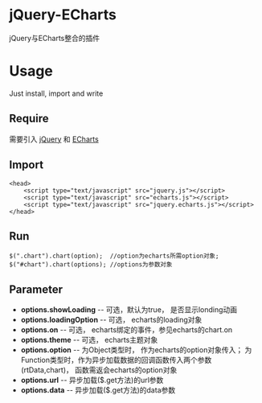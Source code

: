 # jQuery-ECharts
jQuery与ECharts整合的插件

# Usage
Just install, import and write

## Require
需要引入 [jQuery](http://jquery.com/) 和 [ECharts](http://echarts.baidu.com/index.html)

## Import
	<head>
		<script type="text/javascript" src="jquery.js"></script>
		<script type="text/javascript" src="echarts.js"></script>
		<script type="text/javascript" src="jquery.echarts.js"></script>
	</head>	

## Run

	$(".chart").chart(option);	//option为echarts所需option对象;
	$("#chart").chart(options);	//options为参数对象

## Parameter

* **options.showLoading** 	-- 可选，默认为true， 是否显示londing动画
* **options.loadingOption** -- 可选， echarts的loading对象
* **options.on** 			-- 可选， echarts绑定的事件，参见echarts的chart.on
* **options.theme** 		-- 可选， echarts主题对象
* **options.option** 		-- 为Object类型时， 作为echarts的option对象传入； 为Function类型时，作为异步加载数据的回调函数传入两个参数(rtData,chart)， 函数需返会echarts的option对象
* **options.url** 			-- 异步加载($.get方法)的url参数
* **options.data** 			-- 异步加载($.get方法)的data参数